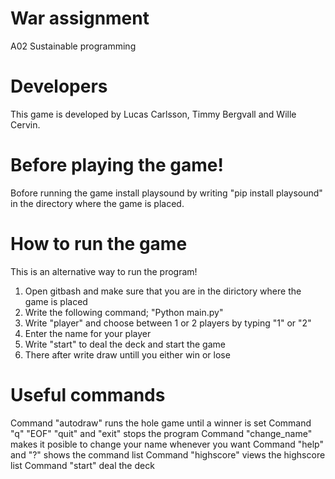 # War assignment
A02 Sustainable programming

# Developers
This game is developed by Lucas Carlsson, Timmy Bergvall and Wille Cervin.

# Before playing the game!
Bofore running the game install playsound by writing "pip install playsound" in the directory where the game is placed.

# How to run the game
This is an alternative way to run the program!
1. Open gitbash and make sure that you are in the dirictory where the game is placed
2. Write the following command; "Python main.py"
3. Write "player" and choose between 1 or 2 players by typing "1" or "2"
4. Enter the name for your player
5. Write "start" to deal the deck and start the game
6. There after write draw untill you either win or lose

# Useful commands
Command "autodraw" runs the hole game until a winner is set
Command "q" "EOF" "quit" and "exit" stops the program
Command "change_name" makes it posible to change your name whenever you want
Command "help" and "?" shows the command list
Command "highscore" views the highscore list
Command "start" deal the deck
